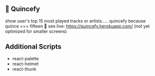 ## 🍐 Quincefy
show user's top 15 most played tracks or artists..... quincefy because quince === fifteen 🤠
see live: https://quincefy.herokuapp.com/ (not yet optimized for smaller screens)

## Additional Scripts
+ react-palette
+ react-helmet
+ react-thunk




